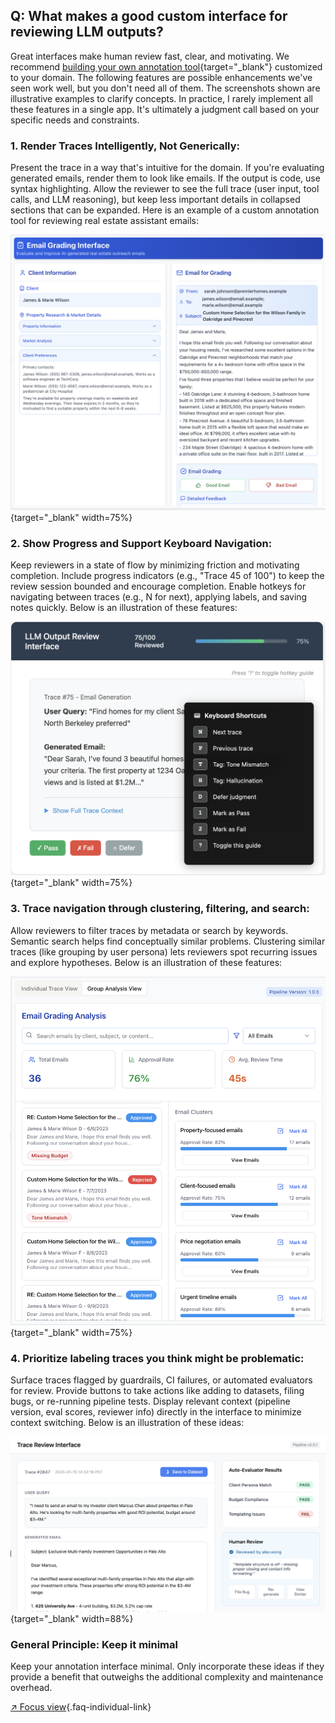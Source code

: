 ## Q: What makes a good custom interface for reviewing LLM outputs?

Great interfaces make human review fast, clear, and motivating. We recommend [building your own annotation tool](#q-should-i-build-a-custom-annotation-tool-or-use-something-off-the-shelf){target="_blank"} customized to your domain. The following features are possible enhancements we've seen work well, but you don't need all of them. The screenshots shown are illustrative examples to clarify concepts. In practice, I rarely implement all these features in a single app. It's ultimately a judgment call based on your specific needs and constraints.

### **1. Render Traces Intelligently, Not Generically**: 

Present the trace in a way that's intuitive for the domain.  If you're evaluating generated emails, render them to look like emails. If the output is code, use syntax highlighting. Allow the reviewer to see the full trace (user input, tool calls, and LLM reasoning), but keep less important details in collapsed sections that can be expanded. Here is an example of a custom annotation tool for reviewing real estate assistant emails:

![A custom interface for reviewing emails for a real estate assistant.](images/emailinterface1.png){target="_blank" width=75%}

### **2. Show Progress and Support Keyboard Navigation**: 

Keep reviewers in a state of flow by minimizing friction and motivating completion. Include progress indicators (e.g., "Trace 45 of 100") to keep the review session bounded and encourage completion. Enable hotkeys for navigating between traces (e.g., N for next), applying labels, and saving notes quickly.  Below is an illustration of these features:

![An annotation interface with a progress bar and hotkey guide](images/hotkey.png){target="_blank" width=75%}

### **3. Trace navigation through clustering, filtering, and search**: 

Allow reviewers to filter traces by metadata or search by keywords. Semantic search helps find conceptually similar problems. Clustering similar traces (like grouping by user persona) lets reviewers spot recurring issues and explore hypotheses.  Below is an illustration of these features:

![Cluster view showing groups of emails, such as property-focused or client-focused examples. Reviewers can drill into a group to see individual traces.](images/group1.png){target="_blank" width=75%}

### **4. Prioritize labeling traces you think might be problematic**: 

Surface traces flagged by guardrails, CI failures, or automated evaluators for review. Provide buttons to take actions like adding to datasets, filing bugs, or re-running pipeline tests. Display relevant context (pipeline version, eval scores, reviewer info) directly in the interface to minimize context switching. Below is an illustration of these ideas:

![A trace view that allows you to quickly see auto-evaluator verdict, add traces to dataset or open issues.  Also shows metadata like pipeline version, reviewer info, and more.](images/ci.png){target="_blank" width=88%}

### General Principle: Keep it minimal

Keep your annotation interface minimal. Only incorporate these ideas if they provide a benefit that outweighs the additional complexity and maintenance overhead.

[↗ Focus view](/blog/posts/evals-faq/what-makes-a-good-custom-interface-for-reviewing-llm-outputs.html){.faq-individual-link}